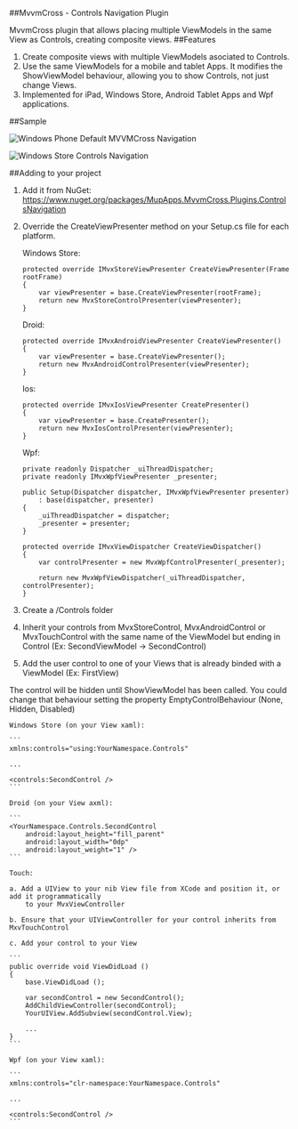 ##MvvmCross - Controls Navigation Plugin 

MvvmCross plugin that allows placing multiple ViewModels in the same View as Controls, creating composite views.
##Features
1. Create composite views with multiple ViewModels asociated to Controls.
2. Use the same ViewModels for a mobile and tablet Apps. It modifies the ShowViewModel behaviour, allowing you to show Controls, not just change Views.
3. Implemented for iPad, Windows Store, Android Tablet Apps and Wpf applications.

##Sample

![Windows Phone Default MVVMCross Navigation](http://i.imgur.com/iSniJEjh.png)

![Windows Store Controls Navigation](http://i.imgur.com/yeBFtXs.png)

##Adding to your project

1. Add it from NuGet: https://www.nuget.org/packages/MupApps.MvvmCross.Plugins.ControlsNavigation

2. Override the CreateViewPresenter method on your Setup.cs file for each platform.
	
	Windows Store:
	```
	protected override IMvxStoreViewPresenter CreateViewPresenter(Frame rootFrame)
    {
        var viewPresenter = base.CreateViewPresenter(rootFrame);
        return new MvxStoreControlPresenter(viewPresenter);
    }
	```

	Droid:
	```
	protected override IMvxAndroidViewPresenter CreateViewPresenter()
    {
        var viewPresenter = base.CreateViewPresenter();
        return new MvxAndroidControlPresenter(viewPresenter);
    }
	```

	Ios:
	```
	protected override IMvxIosViewPresenter CreatePresenter()
	{
        var viewPresenter = base.CreatePresenter();
        return new MvxIosControlPresenter(viewPresenter);
	}
	```

	Wpf:
	```
	private readonly Dispatcher _uiThreadDispatcher;
    private readonly IMvxWpfViewPresenter _presenter;

	public Setup(Dispatcher dispatcher, IMvxWpfViewPresenter presenter)
        : base(dispatcher, presenter)
    {
        _uiThreadDispatcher = dispatcher;
        _presenter = presenter;
    }
	
	protected override IMvxViewDispatcher CreateViewDispatcher()
    {
        var controlPresenter = new MvxWpfControlPresenter(_presenter);
       
        return new MvxWpfViewDispatcher(_uiThreadDispatcher, controlPresenter);
    }
	```

3. Create a /Controls folder
4. Inherit your controls from MvxStoreControl, MvxAndroidControl or MvxTouchControl with the same name of the ViewModel but ending in Control (Ex: SecondViewModel -> SecondControl)
5. Add the user control to one of your Views that is already binded with a ViewModel (Ex: FirstView)

The control will be hidden until ShowViewModel has been called. You could change that behaviour setting the property EmptyControlBehaviour (None, Hidden, Disabled)

	Windows Store (on your View xaml):
	
	```
	xmlns:controls="using:YourNamespace.Controls"

	...

	<controls:SecondControl />
	```

	Droid (on your View axml):
	
	```
	<YourNamespace.Controls.SecondControl
        android:layout_height="fill_parent"
        android:layout_width="0dp"
        android:layout_weight="1" />
	```

	Touch:
	
	a. Add a UIView to your nib View file from XCode and position it, or add it programmatically 
		to your MvxViewController
	
	b. Ensure that your UIViewController for your control inherits from MxvTouchControl
	
	c. Add your control to your View

	```
	public override void ViewDidLoad ()
	{
		base.ViewDidLoad ();

		var secondControl = new SecondControl();
        AddChildViewController(secondControl);
        YourUIView.AddSubview(secondControl.View);

		...
	}
	```

	Wpf (on your View xaml):
	
	```
	xmlns:controls="clr-namespace:YourNamespace.Controls"

	...

	<controls:SecondControl />
	```
